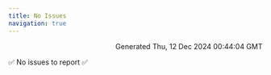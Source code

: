 ```yaml
---
title: No Issues
navigation: true
---
```


<p style="text-align:right;color:#cccs">
Generated Thu, 12 Dec 2024 00:44:04 GMT
</p>
<p>✅ No issues to report ✅</p>



